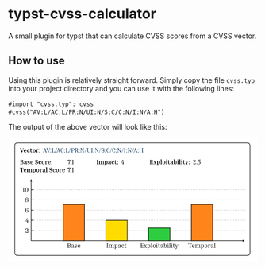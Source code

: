 # typst-cvss-calculator

A small plugin for typst that can calculate CVSS scores from a CVSS vector.

## How to use

Using this plugin is relatively straight forward.
Simply copy the file `cvss.typ` into your project directory and you can use
it with the following lines:

```typst
#import "cvss.typ": cvss
#cvss("AV:L/AC:L/PR:N/UI:N/S:C/C:N/I:N/A:H")
```

The output of the above vector will look like this:

![Preview](./img/preview.png)

